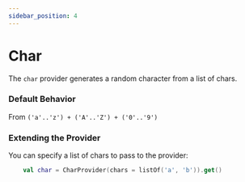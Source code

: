 ```yaml
---
sidebar_position: 4
---
```


# Char

The `char` provider generates a random character from a list of chars.

### Default Behavior

From `('a'..'z') + ('A'..'Z') + ('0'..'9')`

### Extending the Provider

You can specify a list of chars to pass to the provider:

```kotlin
    val char = CharProvider(chars = listOf('a', 'b')).get()
```
